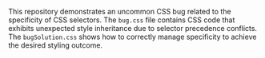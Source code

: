 This repository demonstrates an uncommon CSS bug related to the specificity of CSS selectors. The `bug.css` file contains CSS code that exhibits unexpected style inheritance due to selector precedence conflicts. The `bugSolution.css` shows how to correctly manage specificity to achieve the desired styling outcome.